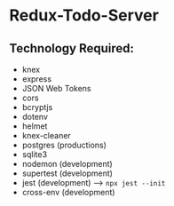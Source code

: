 # Redux-Todo-Server

## Technology Required:

- knex
- express
- JSON Web Tokens
- cors
- bcryptjs
- dotenv
- helmet
- knex-cleaner
- postgres (productions)
- sqlite3 
- nodemon (development)
- supertest (development)
- jest (development) --> `npx jest --init`
- cross-env (development)